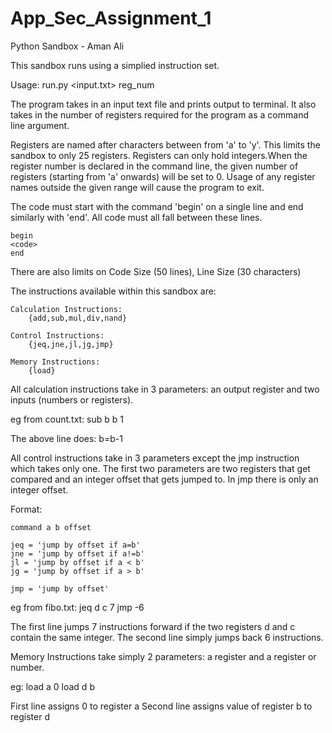 App_Sec_Assignment_1
====================

Python Sandbox	- Aman Ali

This sandbox runs using a simplied instruction set.

Usage: run.py <input.txt> reg_num

The program takes in an input text file and prints output to terminal. It also takes in the number of registers required for the program as a command line argument.

Registers are named after characters between from 'a' to 'y'. This limits the sandbox to only 25 registers. Registers can only hold integers.When the register number is declared in the command line, the given number of registers (starting from 'a' onwards) will be set to 0. Usage of any register names outside the given range will cause the program to exit.

The code must start with the command 'begin' on a single line and end similarly with 'end'. All code must all fall between these lines.

    begin
    <code>
    end
    
There are also limits on Code Size (50 lines), Line Size (30 characters)

The instructions available within this sandbox are:

    Calculation Instructions:
    	{add,sub,mul,div,nand}
    	
    Control Instructions:
    	{jeq,jne,jl,jg,jmp}
    	
    Memory Instructions:
    	{load}
	
All calculation instructions take in 3 parameters: an output register and two inputs (numbers or registers).

eg from count.txt:
    sub b b 1

The above line does: b=b-1

All control instructions take in 3 parameters except the jmp instruction which takes only one. The first two parameters are two registers that get compared and an integer offset that gets jumped to. In jmp there is only an integer offset.

Format:

    command a b offset

    jeq = 'jump by offset if a=b'
    jne = 'jump by offset if a!=b'
    jl = 'jump by offset if a < b'
    jg = 'jump by offset if a > b'
    
    jmp = 'jump by offset'

eg from fibo.txt:
    jeq d c 7
    jmp -6
    
The first line jumps 7 instructions forward if the two registers d and c contain the same integer.
The second line simply jumps back 6 instructions.

Memory Instructions take simply 2 parameters: a register and a register or number.

eg:
    load a 0
    load d b
    
First line assigns 0 to register a
Second line assigns value of register b to register d
    
